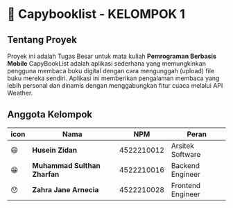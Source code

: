# :bookmark_tabs: Capybooklist - KELOMPOK 1

## Tentang Proyek
Proyek ini adalah Tugas Besar untuk mata kuliah **Pemrograman Berbasis Mobile** CapyBookList adalah aplikasi sederhana yang memungkinkan pengguna membaca buku digital dengan cara mengunggah (upload) file buku mereka sendiri. Aplikasi ini memberikan pengalaman membaca yang lebih personal dan dinamis dengan menggabungkan fitur cuaca melalui API Weather.

## Anggota Kelompok

| icon             | Nama                     | NPM          | Peran               |
|---------------------|--------------------------|--------------|---------------------|
|    :smile:   | **Husein Zidan**         | 4522210012   | Arsitek Software    |
|    :grin:      | **Muhammad Sulthan Zharfan**| 4522210016   | Backend Engineer    |
|    :hushed:     | **Zahra Jane Arnecia**   | 4522210028   | Frontend Engineer   |
